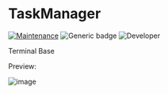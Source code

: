 # TaskManager

[![Maintenance](https://img.shields.io/badge/Maintained%3F-Yes-green.svg)](https://GitHub.com/Naereen/StrapDown.js/graphs/commit-activity)
![Generic badge](https://img.shields.io/badge/Development%3f-Ongoing-green.svg)
![Developer](https://img.shields.io/badge/Developer-ChristianJude23-blue)

Terminal Base

Preview:

![image](https://github.com/ChristianJude23/TaskManager/assets/152279955/4606bb11-4c7f-4c26-85fd-862e193150fe)

#
